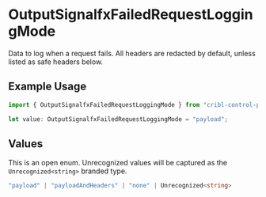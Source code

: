 # OutputSignalfxFailedRequestLoggingMode

Data to log when a request fails. All headers are redacted by default, unless listed as safe headers below.

## Example Usage

```typescript
import { OutputSignalfxFailedRequestLoggingMode } from "cribl-control-plane/models/operations";

let value: OutputSignalfxFailedRequestLoggingMode = "payload";
```

## Values

This is an open enum. Unrecognized values will be captured as the `Unrecognized<string>` branded type.

```typescript
"payload" | "payloadAndHeaders" | "none" | Unrecognized<string>
```